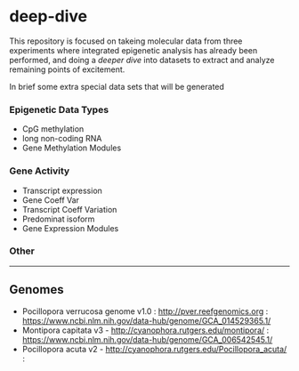 # deep-dive

This repository is focused on takeing molecular data from three experiments where integrated epigenetic analysis has already been performed, and doing a _deeper dive_ into datasets to extract and analyze remaining points of excitement. 


In brief some extra special data sets that will be generated

### Epigenetic Data Types
- CpG methylation
- long non-coding RNA
- Gene Methylation Modules

### Gene Activity
- Transcript expression
- Gene Coeff Var
- Transcript Coeff Variation
- Predominat isoform
- Gene Expression Modules

### Other







---

## Genomes

- Pocillopora verrucosa genome v1.0 : http://pver.reefgenomics.org : https://www.ncbi.nlm.nih.gov/data-hub/genome/GCA_014529365.1/
- Montipora capitata v3 - http://cyanophora.rutgers.edu/montipora/ : https://www.ncbi.nlm.nih.gov/data-hub/genome/GCA_006542545.1/
- Pocillopora acuta v2 - http://cyanophora.rutgers.edu/Pocillopora_acuta/ : 
